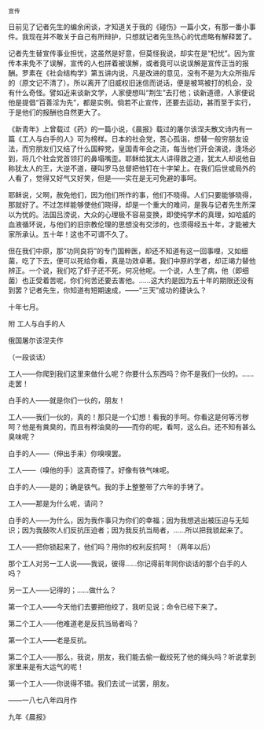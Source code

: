     宣传 

   日前见了记者先生的编余闲谈，才知道关于我的《碰伤》一篇小文，有那一番小事件。我现在并不敢关于自己有所辩护，只想就记者先生热心的忧虑略有解释罢了。

   记者先生替宣传事业担忧，这虽然是好意，但莫怪我说，却实在是“杞忧”。因为宣传本来免不了误解，宣传的人也拼着被误解，或者竟可以说误解是宣传正当的报酬。罗素在《社会结构学》第五讲内说，凡是改进的意见，没有不是为大众所指斥的（原文记不清了）。所以离开了旧威权旧迷信而说话，便是被骂被打的机会，没有什么奇怪。譬如近来谈新文学，人家便想叫“荆生”去打他；谈新道德，人家便说他是提倡“百善淫为先”，都是实例。倘若不止宣传，还要去运动，甚而至于实行，于是他们的报酬也自然更大了。

   《新青年》上曾载过《药》的一篇小说，《晨报》载过的屠尔该涅夫散文诗内有一篇《工人与白手的人》可为榜样。日本的社会党，苦心孤诣，想替一般穷朋友设法，而穷朋友们又结了什么国粹党，皇国青年会之流，每当他们开会演说，逢场必到，将几个社会党首领打的鼻塌嘴歪。耶稣给犹太人讲得救之道，犹太人却说他自称犹太人的王，大逆不道，硬叫罗马总督把他钉在十字架上。在我们后世或局外的人看了，觉得又好气又好笑，但是——实在是无可免避的事呵。

   耶稣说，父啊，赦免他们，因为他们所作的事，他们不晓得。人们只要能够晓得，那就好了。不过怎样能够使他们晓得，却是一个重大的难问，是我与记者先生所深以为忧的。法国吕滂说，大众的心理极不容易变换，即使纯学术的真理，如哈威的血液循环说，与他们的旧宗教伦理的思想没有交涉的，也须得经五十年，才能被大家所承认。五十年！这也不可谓不久了。

   但在我们中原，那“功同良将”的专门国粹医，却还不知道有这一回事哩，又如细菌，吃了下去，便可以死给你看，真是功效卓著。我们中原的学者，却正竭力替他辨正。一个说，我们吃了虾子还不死，何况他呢。一个说，人生了病，他（即细菌）也正受着苦呢，你们何苦还要去害他。……这大约是因为五十年的期限还没有到罢？记者先生，你知道有短期速成，——“三天”成功的捷诀么？

   十年七月。

   附 工人与白手的人

   俄国屠尔该涅夫作

   （一段谈话）

   工人——你爬到我们这里来做什么呢？你要什么东西吗？你不是我们一伙的。……走罢！

   白手的人——就是你们一伙的，朋友！

   工人——我们一伙的，真的！那只是一个幻想！看我的手呵。你看这是何等污秽呵？他是有粪臭的，而且有桦油臭的——而你的呢，看呵，这么白。还不知有甚么臭味呢？

   白手的人——（伸出手来）你嗅嗅罢。

   工人——（嗅他的手）这真奇怪了。好像有铁气味呢。

   白手的人——是的；确是铁气。我的手上整整带了六年的手铐了。

   工人——那是为什么呢，请问？

   白手的人——为什么，因为我作事只为你们的幸福；因为我想逃出被压迫与无知识；因为我鼓吹人们反抗压迫者；因为我反抗当局者，……所以把我锁起来了。

   工人——把你锁起来了，他们吗？用你的权利反抗呵！（两年以后）

   那个工人对另一工人说——我说，彼得……你记得前年同你谈话的那个白手的人吗？

   另一工人——记得的；……做什么？

   第一个工人——今天他们去要把他绞了，我听见说；命令已经下来了。

   第二个工人——他难道老是反抗当局者吗？

   第一个工人——老是反抗。

   第二个工人——那么，我说，朋友，我们能去偷一截绞死了他的绳头吗？听说拿到家里来是有大运气的呢！

   第一个工人——你说得不错。我们去试一试罢，朋友。

   ——一八七八年四月作

   九年《晨报》

